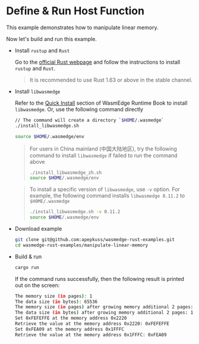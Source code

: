 # Define & Run Host Function

This example demonstrates how to manipulate linear memory.

Now let's build and run this example.

- Install `rustup` and `Rust`

  Go to the [official Rust webpage](https://www.rust-lang.org/tools/install) and follow the instructions to install `rustup` and `Rust`.

  > It is recommended to use Rust 1.63 or above in the stable channel.

- Install `libwasmedge`

  Refer to the [Quick Install](https://wasmedge.org/book/en/quick_start/install.html#quick-install) section of WasmEdge Runtime Book to install `libwasmedge`. Or, use the following command directly

  ```bash
  // The command will create a directory `$HOME/.wasmedge`
  ./install_libwasmedge.sh

  source $HOME/.wasmedge/env
  ```

  > For users in China mainland (中国大陆地区), try the following command to install `libwasmedge` if failed to run the command above
  >
  > ```bash
  > ./install_libwasmedge_zh.sh
  > source $HOME/.wasmedge/env
  > ```

  > To install a specific version of `libwasmedge`, use `-v` option. For example, the following command installs `libwasmedge 0.11.2` to `$HOME/.wasmedge`
  >
  > ```bash
  > ./install_libwasmedge.sh -v 0.11.2
  > source $HOME/.wasmedge/env
  > ```

- Download example

  ```bash
  git clone git@github.com:apepkuss/wasmedge-rust-examples.git
  cd wasmedge-rust-examples/manipulate-linear-memory
  ```

- Build & run

  ```bash
  cargo run
  ```

  If the command runs successfully, then the following result is printed out on the screen:

  ```bash
  The memory size (in pages): 1
  The data size (in bytes): 65536
  The memory size (in pages) after growing memory additional 2 pages: 3
  The data size (in bytes) after growing memory additional 2 pages: 196608
  Set 0xFEFEFFE at the memory address 0x2220
  Retrieve the value at the memory address 0x2220: 0xFEFEFFE
  Set 0xFEA09 at the memory address 0x1FFFC
  Retrieve the value at the memory address 0x1FFFC: 0xFEA09
  ```
